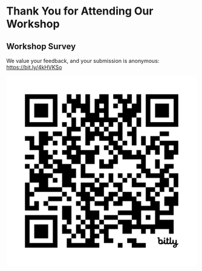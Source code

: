 # Thank You for Attending Our Workshop

## Workshop Survey

We value your feedback, and your submission is anonymous: https://bit.ly/4kHVKSo


![QR Code](assets/bit.ly_4kHVKSo.png)


